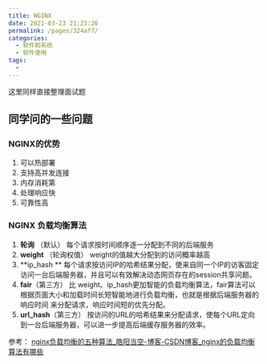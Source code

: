 ```yaml
---
title: NGINX
date: 2021-03-23 21:23:26
permalink: /pages/324af7/
categories:
  - 软件和系统
  - 软件使用
tags:
  - 
---
```

这里同样直接整理面试题

## 同学问的一些问题

### NGINX的优势

1. 可以热部署
2. 支持高并发连接
3. 内存消耗第
4. 处理响应快
5. 可靠性高

### NGINX 负载均衡算法

1. **轮询** （默认） 每个请求按时间顺序逐一分配到不同的后端服务
2. **weight** （轮询权值） weight的值越大分配到的访问概率越高
3. **ip_hash ** 每个请求按访问IP的哈希结果分配，使来自同一个IP的访客固定访问一台后端服务器，并且可以有效解决动态网页存在的session共享问题。
4. **fair**（第三方） 比 weight、ip_hash更加智能的负载均衡算法，fair算法可以根据页面大小和加载时间长短智能地进行负载均衡，也就是根据后端服务器的响应时间 来分配请求，响应时间短的优先分配。
5. **url_hash**（第三方） 按访问的URL的哈希结果来分配请求，使每个URL定向到一台后端服务器，可以进一步提高后端缓存服务器的效率。

参考： [nginx负载均衡的五种算法_皓阳当空-博客-CSDN博客_nginx的负载均衡算法有哪些](https://blog.csdn.net/apple9005/article/details/79961391)



